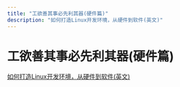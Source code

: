 ```yaml
---
title: "工欲善其事必先利其器(硬件篇)"
description: "如何打造Linux开发环境，从硬件到软件(英文)"
---
```


# 工欲善其事必先利其器(硬件篇)

[如何打造Linux开发环境，从硬件到软件(英文)](https://blog.alexellis.io/building-a-linux-desktop-for-cloud-native-development/)